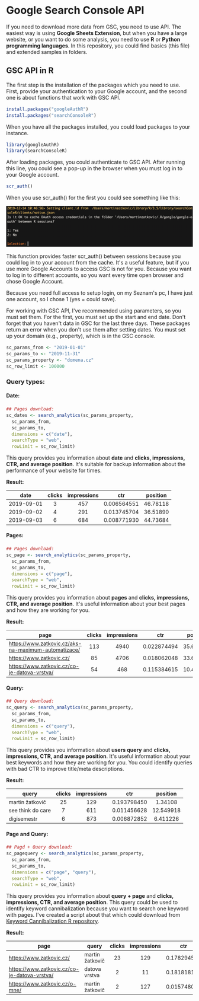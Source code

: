 # Google Search Console API

If you need to download more data from GSC, you need to use API. The easiest way is using **Google Sheets Extension**, but when you have a large website, or you want to do some analysis, you need to use **R** or **Python programming languages**. In this repository, you could find basics (this file) and extended samples in folders.

## GSC API in R

The first step is the installation of the packages which you need to use. First, provide your authentication to your Google account, and the second one is about functions that work with GSC API.

```R
install.packages("googleAuthR")
install.packages("searchConsoleR")
```

When you have all the packages installed, you could load packages to your instance. 

```R
library(googleAuthR)
library(searchConsoleR)
```

After loading packages, you could authenticate to GSC API. After running this line, you could see a pop-up in the browser when you must log in to your Google account. 

```R
scr_auth()
```

When you use scr_auth() for the first you could see something like this:

![First login selection](images/firstlogin-selection.png)

This function provides faster scr_auth() between sessions because you could log in to your account from the cache. It's a useful feature, but if you use more Google Accounts to access GSC is not for you. Because you want to log in to different accounts, so you want every time open browser and chose Google Account.

Because you need full access to setup login, on my Seznam's pc, I have just one account, so I chose 1 (yes = could save). 

For working with GSC API, I've recommended using parameters, so you must set them. For the first, you must set up the start and end date. Don't forget that you haven't data in GSC for the last three days. These packages return an error when you don't use them after setting dates. You must set up your domain (e.g., property), which is in the GSC console. 

```R
sc_params_from <- "2019-01-01"
sc_params_to <- "2019-11-31"
sc_params_property <- "domena.cz"
sc_row_limit <- 100000
```

### Query types:

#### Date:
```R
## Pages download:
sc_dates <- search_analytics(sc_params_property, 
  sc_params_from, 
  sc_params_to, 
  dimensions = c("date"), 
  searchType = "web", 
  rowLimit = sc_row_limit)
```

This query provides you information about **date** and **clicks, impressions, CTR, and average position**. It's suitable for backup information about the performance of your website for times.

**Result:**

| date | clicks  | impressions  | ctr  | position  |
|:---:|:---:|:---:|:---:|:---:|
| 2019-09-01 | 3 | 457 | 0.006564551 | 46.78118 |
| 2019-09-02 | 4 | 291 | 0.013745704 | 36.51890 |
| 2019-09-03 | 6 | 684 | 0.008771930 | 44.73684 |

#### Pages:

```R
## Pages download:
sc_page <- search_analytics(sc_params_property, 
  sc_params_from, 
  sc_params_to, 
  dimensions = c("page"), 
  searchType = "web", 
  rowLimit = sc_row_limit)
```

This query provides you information about **pages** and **clicks, impressions, CTR, and average position**. It's useful information about your best pages and how they are working for you. 

**Result:**

| page | clicks  | impressions  | ctr  | position  |
|---|:---:|:---:|:---:|:---:|
| https://www.zatkovic.cz/aks-na-maximum-automatizace/ | 113 | 4940 | 0.022874494 | 35.682591 |
| https://www.zatkovic.cz/ | 85 | 4706 | 0.018062048 | 33.661283 |
| https://www.zatkovic.cz/co-je-datova-vrstva/ | 54 | 468 | 0.115384615 | 10.472222 |

#### Query:

```R
## Query download:
sc_query <- search_analytics(sc_params_property, 
  sc_params_from, 
  sc_params_to, 
  dimensions = c("query"), 
  searchType = "web", 
  rowLimit = sc_row_limit)
```

This query provides you information about **users query** and **clicks, impressions, CTR, and average position**. It's useful information about your best keywords and how they are working for you. You could identify queries with bad CTR to improve title/meta descriptions. 

**Result:**

| query | clicks  | impressions  | ctr  | position  |
|---|:---:|:---:|:---:|:---:|
| martin žatkovič | 25 | 129 | 0.193798450 | 1.34108 |
| see think do care | 7 | 611 | 0.011456628 | 12.549918 |
| digisemestr | 6 | 873 | 0.006872852 | 6.411226 |


#### Page and Query:

```R
## Pagd + Query download:
sc_pagequery <- search_analytics(sc_params_property, 
  sc_params_from, 
  sc_params_to, 
  dimensions = c("page", "query"), 
  searchType = "web", 
  rowLimit = sc_row_limit)
```

This query provides you information about **query + page** and **clicks, impressions, CTR, and average position**. This query could be used to identify keyword cannibalization because you want to search one keyword with pages. I've created a script about that which could download from [Keyword Cannibalization R repository](https://github.com/zatkoma/keyword-cannibalization). 

**Result:**

| page | query | clicks  | impressions  | ctr  | position  |
|---|---|:---:|:---:|:---:|:---:|
| https://www.zatkovic.cz/ | martin žatkovič | 23 | 129 | 0.178294574 | 1.34108 |
| https://www.zatkovic.cz/co-je-datova-vrstva/ | datova vrstva | 2 | 11 | 0.181818182 | 1.000000 |
| https://www.zatkovic.cz/o-mne/ | martin žatkovič | 2 | 127 | 0.015748031 | 1.362205 |
